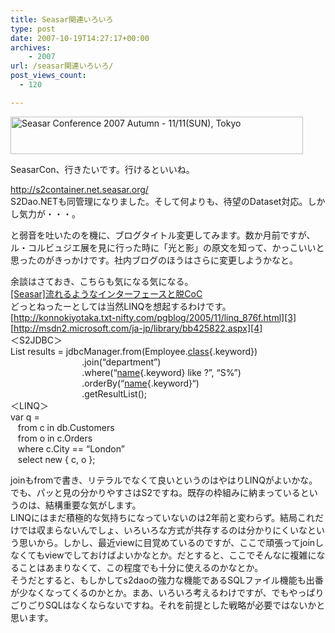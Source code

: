 ```yaml
---
title: Seasar関連いろいろ
type: post
date: 2007-10-19T14:27:17+00:00
archives:
    - 2007
url: /seasar関連いろいろ/
post_views_count:
  - 120

---
```

[<img height="60" alt="Seasar Conference 2007 Autumn - 11/11(SUN), Tokyo" src="https://i0.wp.com/event.seasarfoundation.org/sc2007autumn/images/SeasarCon2007Autumn_Full.gif?resize=468%2C60" width="468"  data-recalc-dims="1" />][1] 

SeasarCon、行きたいです。行けるといいね。

<http://s2container.net.seasar.org/>  
S2Dao.NETも同管理になりました。そして何よりも、待望のDataset対応。しかし気力が・・・。

と弱音を吐いたのを機に、ブログタイトル変更してみます。数か月前ですが、ル・コルビュジエ展を見に行った時に「光と影」の原文を知って、かっこいいと思ったのがきっかけです。社内ブログのほうはさらに変更しようかなと。

余談はさておき、こちらも気になる気になる。  
[[Seasar]流れるようなインターフェースと脱CoC][2]  
どっとねったーとしては当然LINQを想起するわけです。  
[http://konnokiyotaka.txt-nifty.com/pgblog/2005/11/linq_876f.html][3]  
[http://msdn2.microsoft.com/ja-jp/library/bb425822.aspx][4]  
＜S2JDBC＞  
List<Employee> results = jdbcManager.from(Employee.[class][5]{.keyword})  
&nbsp;&nbsp;&nbsp;&nbsp;&nbsp;&nbsp;&nbsp;&nbsp;&nbsp;&nbsp;&nbsp;&nbsp;&nbsp;&nbsp;&nbsp;&nbsp;&nbsp;&nbsp;&nbsp;&nbsp;&nbsp;&nbsp;&nbsp;&nbsp;&nbsp;&nbsp;&nbsp;&nbsp; .join(&#8220;department&#8221;)  
&nbsp;&nbsp;&nbsp;&nbsp;&nbsp;&nbsp;&nbsp;&nbsp;&nbsp;&nbsp;&nbsp;&nbsp;&nbsp;&nbsp;&nbsp;&nbsp;&nbsp;&nbsp;&nbsp;&nbsp;&nbsp;&nbsp;&nbsp;&nbsp;&nbsp;&nbsp;&nbsp;&nbsp; .where(&#8220;[name][6]{.keyword} like ?&#8221;, &#8220;S%&#8221;)  
&nbsp;&nbsp;&nbsp;&nbsp;&nbsp;&nbsp;&nbsp;&nbsp;&nbsp;&nbsp;&nbsp;&nbsp;&nbsp;&nbsp;&nbsp;&nbsp;&nbsp;&nbsp;&nbsp;&nbsp;&nbsp;&nbsp;&nbsp;&nbsp;&nbsp;&nbsp;&nbsp;&nbsp; .orderBy(&#8220;[name][6]{.keyword}&#8220;)  
&nbsp;&nbsp;&nbsp;&nbsp;&nbsp;&nbsp;&nbsp;&nbsp;&nbsp;&nbsp;&nbsp;&nbsp;&nbsp;&nbsp;&nbsp;&nbsp;&nbsp;&nbsp;&nbsp;&nbsp;&nbsp;&nbsp;&nbsp;&nbsp;&nbsp;&nbsp;&nbsp;&nbsp; .getResultList();  
＜LINQ＞  
var q =  
&nbsp;&nbsp; from c in db.Customers  
&nbsp;&nbsp; from o in c.Orders  
&nbsp;&nbsp; where c.City == &#8220;London&#8221;  
&nbsp;&nbsp; select new { c, o };

joinもfromで書き、リテラルでなくて良いというのはやはりLINQがよいかな。でも、パッと見の分かりやすさはS2ですね。既存の枠組みに納まっているというのは、結構重要な気がします。  
LINQにはまだ積極的な気持ちになっていないのは2年前と変わらず。結局これだけでは収まらないんでしょ、いろいろな方式が共存するのは分かりにくいなという思いから。しかし、最近viewに目覚めているのですが、ここで頑張ってjoinしなくてもviewでしておけばよいかなとか。だとすると、ここでそんなに複雑になることはあまりなくて、この程度でも十分に使えるのかなとか。  
そうだとすると、もしかしてs2daoの強力な機能であるSQLファイル機能も出番が少なくなってくるのかとか。まあ、いろいろ考えるわけですが、でもやっぱりごりごりSQLはなくならないですね。それを前提とした戦略が必要ではないかと思います。

 [1]: http://event.seasarfoundation.org/sc2007autumn/ "Seasar Conference 2007 Autumn - 11/11(日) 東京, 法政大学市ヶ谷キャンパス外濠校舎3階"
 [2]: http://d.hatena.ne.jp/higayasuo/20071018#1192681950
 [3]: http://konnokiyotaka.txt-nifty.com/pgblog/2005/11/linq_876f.html "http://konnokiyotaka.txt-nifty.com/pgblog/2005/11/linq_876f.html"
 [4]: http://msdn2.microsoft.com/ja-jp/library/bb425822.aspx "http://msdn2.microsoft.com/ja-jp/library/bb425822.aspx"
 [5]: http://d.hatena.ne.jp/keyword/class
 [6]: http://d.hatena.ne.jp/keyword/name